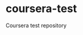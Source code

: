 # coursera-test
Coursera test repository
<link rel="stylesheet" type="text/css" href="stylesheets/styles.css">
